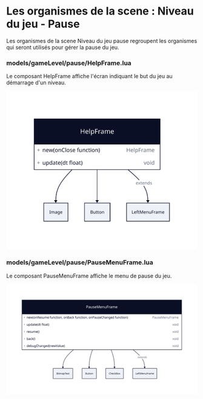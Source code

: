 # Les organismes de la scene : Niveau du jeu - Pause

Les organismes de la scene Niveau du jeu pause regroupent les organismes qui seront utilisés pour gérer la pause du jeu.

### models/gameLevel/pause/HelpFrame.lua

Le composant HelpFrame affiche l'écran indiquant le but du jeu au démarrage d'un niveau.

<img src="./help-frame.svg">

### models/gameLevel/pause/PauseMenuFrame.lua

Le composant PauseMenuFrame affiche le menu de pause du jeu.

<img src="./pause-menu-frame.svg">